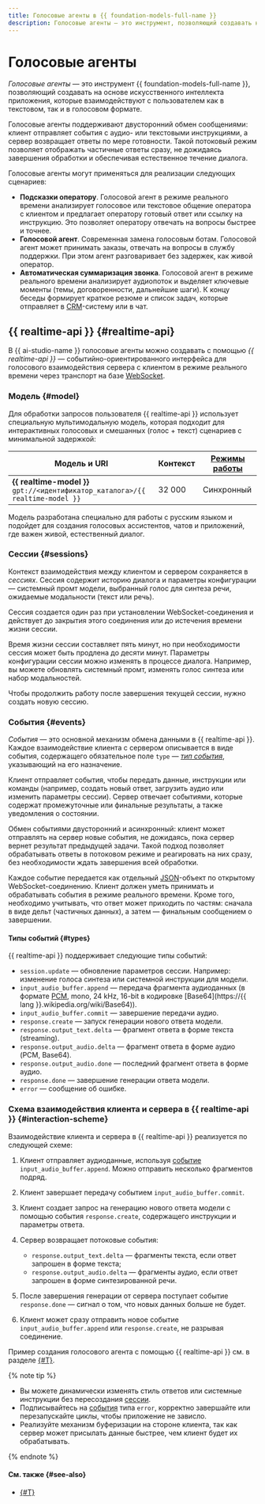 ```yaml
---
title: Голосовые агенты в {{ foundation-models-full-name }}
description: Голосовые агенты — это инструмент, позволяющий создавать на основе искусственного интеллекта приложения, которые взаимодействуют с пользователем как в текстовом, так и в голосовом формате.
---
```


# Голосовые агенты

_Голосовые агенты_ — это инструмент {{ foundation-models-full-name }}, позволяющий создавать на основе искусственного интеллекта приложения, которые взаимодействуют с пользователем как в текстовом, так и в голосовом формате.

Голосовые агенты поддерживают двусторонний обмен сообщениями: клиент отправляет события с аудио- или текстовыми инструкциями, а сервер возвращает ответы по мере готовности. Такой потоковый режим позволяет отображать частичные ответы сразу, не дожидаясь завершения обработки и обеспечивая естественное течение диалога.

Голосовые агенты могут применяться для реализации следующих сценариев:

* **Подсказки оператору**. Голосовой агент в режиме реального времени анализирует голосовое или текстовое общение оператора с клиентом и предлагает оператору готовый ответ или ссылку на инструкцию. Это позволяет оператору отвечать на вопросы быстрее и точнее.
* **Голосовой агент**. Современная замена голосовым ботам. Голосовой агент может принимать заказы, отвечать на вопросы в службу поддержки. При этом агент разговаривает без задержек, как живой оператор.
* **Автоматическая суммаризация звонка**. Голосовой агент в режиме реального времени анализирует аудиопоток и выделяет ключевые моменты (темы, договоренности, дальнейшие шаги). К концу беседы формирует краткое резюме и список задач, которые отправляет в [CRM](https://ru.wikipedia.org/wiki/Система_управления_взаимоотношениями_с_клиентами)-систему или в чат.

## {{ realtime-api }} {#realtime-api}

В {{ ai-studio-name }} голосовые агенты можно создавать с помощью _{{ realtime-api }}_ — событийно-ориентированного интерфейса для голосового взаимодействия сервера с клиентом в режиме реального времени через транспорт на базе [WebSocket](https://ru.wikipedia.org/wiki/WebSocket).

### Модель {#model}

Для обработки запросов пользователя {{ realtime-api }} использует специальную мультимодальную модель, которая подходит для интерактивных голосовых и смешанных (голос + текст) сценариев с минимальной задержкой:

**Модель и URI** | **Контекст** | **[Режимы работы](../index.md#working-mode)**
--- | --- | ---
**{{ realtime-model }}**</br>`gpt://<идентификатор_каталога>/{{ realtime-model }}` | 32 000 | Синхронный

Модель разработана специально для работы с русским языком и подойдет для создания голосовых ассистентов, чатов и приложений, где важен живой, естественный диалог.

### Сессии {#sessions}

Контекст взаимодействия между клиентом и сервером сохраняется в _сессиях_. Сессия содержит историю диалога и параметры конфигурации — системный промт модели, выбранный голос для синтеза речи, ожидаемые модальности (текст или речь).

Сессия создается один раз при установлении WebSocket-соединения и действует до закрытия этого соединения или до истечения времени жизни сессии.

Время жизни сессии составляет пять минут, но при необходимости сессия может быть продлена до десяти минут. Параметры конфигурации сессии можно изменять в процессе диалога. Например, вы можете обновлять системный промт, изменять голос синтеза или набор модальностей.

Чтобы продолжить работу после завершения текущей сессии, нужно создать новую сессию.

### События {#events}

_События_ — это основной механизм обмена данными в {{ realtime-api }}. Каждое взаимодействие клиента с сервером описывается в виде события, содержащего обязательное поле `type` — _[тип события](#types)_, указывающий на его назначение.

Клиент отправляет события, чтобы передать данные, инструкции или команды (например, создать новый ответ, загрузить аудио или изменить параметры сессии). Сервер отвечает событиями, которые содержат промежуточные или финальные результаты, а также уведомления о состоянии.

Обмен событиями двусторонний и асинхронный: клиент может отправлять на сервер новые события, не дожидаясь, пока сервер вернет результат предыдущей задачи. Такой подход позволяет обрабатывать ответы в потоковом режиме и реагировать на них сразу, без необходимости ждать завершения всей обработки.

Каждое событие передается как отдельный [JSON](https://ru.wikipedia.org/wiki/JSON)-объект по открытому WebSocket-соединению. Клиент должен уметь принимать и обрабатывать события в режиме реального времени. Кроме того, необходимо учитывать, что ответ может приходить по частям: сначала в виде дельт (частичных данных), а затем — финальным сообщением о завершении.

#### Типы событий {#types}

{{ realtime-api }} поддерживает следующие типы событий:

* `session.update` — обновление параметров сессии. Например: изменение голоса синтеза или системной инструкции для модели.
* `input_audio_buffer.append` — передача фрагмента аудиоданных (в формате [PCM](https://ru.wikipedia.org/wiki/Импульсно-кодовая_модуляция), mono, 24 kHz, 16-bit в кодировке [Base64](https://{{ lang }}.wikipedia.org/wiki/Base64)).
* `input_audio_buffer.commit` — завершение передачи аудио.
* `response.create` — запуск генерации нового ответа модели.
* `response.output_text.delta` — фрагмент ответа в форме текста (streaming).
* `response.output_audio.delta` — фрагмент ответа в форме аудио (PCM, Base64).
* `response.output_audio.done` — последний фрагмент ответа в форме аудио.
* `response.done` — завершение генерации ответа модели.
* `error` — сообщение об ошибке.


### Схема взаимодействия клиента и сервера в {{ realtime-api }} {#interaction-scheme}

Взаимодействие клиента и сервера в {{ realtime-api }} реализуется по следующей схеме:

1. Клиент отправляет аудиоданные, используя [событие](#events) `input_audio_buffer.append`. Можно отправить несколько фрагментов подряд.
1. Клиент завершает передачу событием `input_audio_buffer.commit`.
1. Клиент создает запрос на генерацию нового ответа модели с помощью события `response.create`, содержащего инструкции и параметры ответа.
1. Сервер возвращает потоковые события:

    * `response.output_text.delta` — фрагменты текста, если ответ запрошен в форме текста;
    * `response.output_audio.delta` — фрагменты аудио, если ответ запрошен в форме синтезированной речи.
1. После завершения генерации от сервера поступает событие `response.done` — сигнал о том, что новых данных больше не будет.
1. Клиент может сразу отправить новое событие `input_audio_buffer.append` или `response.create`, не разрывая соединение.

Пример создания голосового агента с помощью {{ realtime-api }} см. в разделе [{#T}](../../operations/agents/create-voice-agent.md).

{% note tip %}

* Вы можете динамически изменять стиль ответов или системные инструкции без пересоздания [сессии](#sessions).
* Подписывайтесь на [события](#types) типа `error`, корректно завершайте или перезапускайте циклы, чтобы приложение не зависло.
* Реализуйте механизм буферизации на стороне клиента, так как сервер может присылать данные быстрее, чем клиент будет их обрабатывать.

{% endnote %}

#### См. также {#see-also}

* [{#T}](../../operations/agents/create-voice-agent.md)